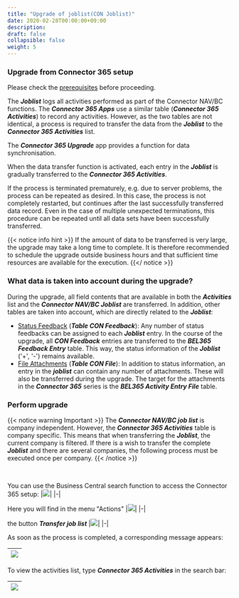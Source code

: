 ```yaml
---
title: "Upgrade of joblist(CON Joblist)"
date: 2020-02-28T00:00:00+09:00
description:
draft: false
collapsible: false
weight: 5
---
```


### Upgrade from Connector 365 setup

Please check the [prerequisites](/en-us/apps/connector-upgrade/first-steps/introduction) before proceeding.

The ***Joblist*** logs all activities performed as part of the Connector NAV/BC functions.
The ***Connector 365 Apps*** use a similar table (***Connector 365 Activities***) to record any activities.
However, as the two tables are not identical, a process is required to transfer the data from the ***Joblist*** to the ***Connector 365 Activities*** list.

The ***Connector 365 Upgrade*** app provides a function for data synchronisation.

When the data transfer function is activated, each entry in the ***Joblist*** is gradually transferred to the ***Connector 365 Activities***.

If the process is terminated prematurely, e.g. due to server problems, the process can be repeated as desired. In this case, the process is not completely restarted, but continues after the last successfully transferred data record. Even in the case of multiple unexpected terminations, this procedure can be repeated until all data sets have been successfully transferred.

{{< notice info hint >}}
If the amount of data to be transferred is very large, the upgrade may take a long time to complete.
It is therefore recommended to schedule the upgrade outside business hours and that sufficient time resources are available for the execution.
{{</ notice >}}

### What data is taken into account during the upgrade?

During the upgrade, all field contents that are available in both the ***Activities*** list and the ***Connector NAV/BC Joblist*** are transferred.
In addition, other tables are taken into account, which are directly related to the ***Joblist***:
* <u>Status Feedback</u> (***Table CON Feedback***):
    Any number of status feedbacks can be assigned to each ***Joblist*** entry. In the course of the upgrade, all ***CON Feedback*** entries are transferred to the ***BEL365 Feedback Entry*** table. This way, the status information of the ***Joblist*** ('+', '-') remains available.
* <u>File Attachments</u> (***Table CON File***):
    In addition to status information, an entry in the ***joblist*** can contain any number of attachments. These will also be transferred during the upgrade.
    The target for the attachments in the ***Connector 365*** series is the ***BEL365 Activity Entry File*** table.

### Perform upgrade


{{< notice warning Important >}}
The ***Connector NAV/BC job list*** is company independent. However, the ***Connector 365 Activities*** table is company specific.
This means that when transferring the ***Joblist***, the current company is filtered. If there is a wish to transfer the complete ***Joblist*** and there are several companies, the following process must be executed once per company.
{{< /notice >}}

<br>

You can use the Business Central search function to access the Connector 365 setup:
|![](/images/apps/Base/suche_connector_einr_de.png)|
|-|

Here you will find in the menu "Actions"
|![](/images/apps/Upgrade%20App/connector_einrichtung_aktionen.png)|
|-|

the button ***Transfer job list***
|![](/images/apps/Upgrade%20App/button_transferiere_jobliste.png)|
|-|

As soon as the process is completed, a corresponding message appears:

|![](/images/apps/Upgrade%20App/joblist_transfer_beendet.png)|
|-|

To view the activities list, type ***Connector 365 Activities*** in the search bar:

|![](/images/apps/Upgrade%20App/aktivitäten_suche.png)|
|-|